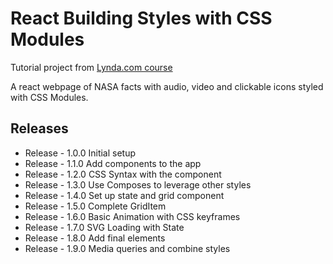 # React Building Styles with CSS Modules

Tutorial project from [Lynda.com course](https://www.lynda.com/React-js-tutorials/React-Building-Styles-CSS-Modules/599632-2.html?)

A react webpage of NASA facts with audio, video and clickable icons styled with CSS Modules.

## Releases

* Release - 1.0.0 Initial setup
* Release - 1.1.0 Add components to the app
* Release - 1.2.0 CSS Syntax with the component
* Release - 1.3.0 Use Composes to leverage other styles
* Release - 1.4.0 Set up state and grid component
* Release - 1.5.0 Complete GridItem
* Release - 1.6.0 Basic Animation with CSS keyframes
* Release - 1.7.0 SVG Loading with State
* Release - 1.8.0 Add final elements
* Release - 1.9.0 Media queries and combine styles
